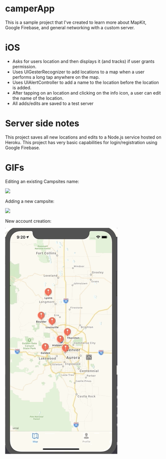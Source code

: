 

# camperApp

This is a sample project that I've created to learn more about MapKit, Google Firebase, and general networking with a custom server.

# iOS

- Asks for users location and then displays it (and tracks) if user grants permission.
- Uses UIGesterRecognizer to add locations to a map when a user performs a long tap anywhere on the map.
- Uses UIAlertController to add a name to the location before the location is added.
- After tapping on an location and clicking on the info icon, a user can edit the name of the location.
- All adds/edits are saved to a test server


# Server side notes

This project saves all new locations and edits to a Node.js service hosted on Heroku.
This project has very basic capabilities for login/registration using Google Firebase.


# GIFs

Editing an existing Campsites name:

![](Editing_a_camper.gif)


Adding a new campsite:

![](Adding_a_camper.gif)


New account creation:

![](NewAccount.gif)
